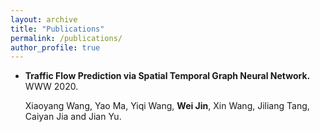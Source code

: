 ```yaml
---
layout: archive
title: "Publications"
permalink: /publications/
author_profile: true
---
```


* **Traffic Flow Prediction via Spatial Temporal Graph Neural Network.** WWW 2020.
  
  Xiaoyang Wang, Yao Ma, Yiqi Wang, **Wei Jin**, Xin Wang, Jiliang Tang, Caiyan Jia and Jian Yu. 


<!--
{% if author.googlescholar %}
  You can also find my articles on <u><a href="{{author.googlescholar}}">my Google Scholar profile</a>.</u>
{% endif %}

{% include base_path %}

{% for post in site.publications reversed %}
  {% include archive-single.html %}
{% endfor %}
-->
